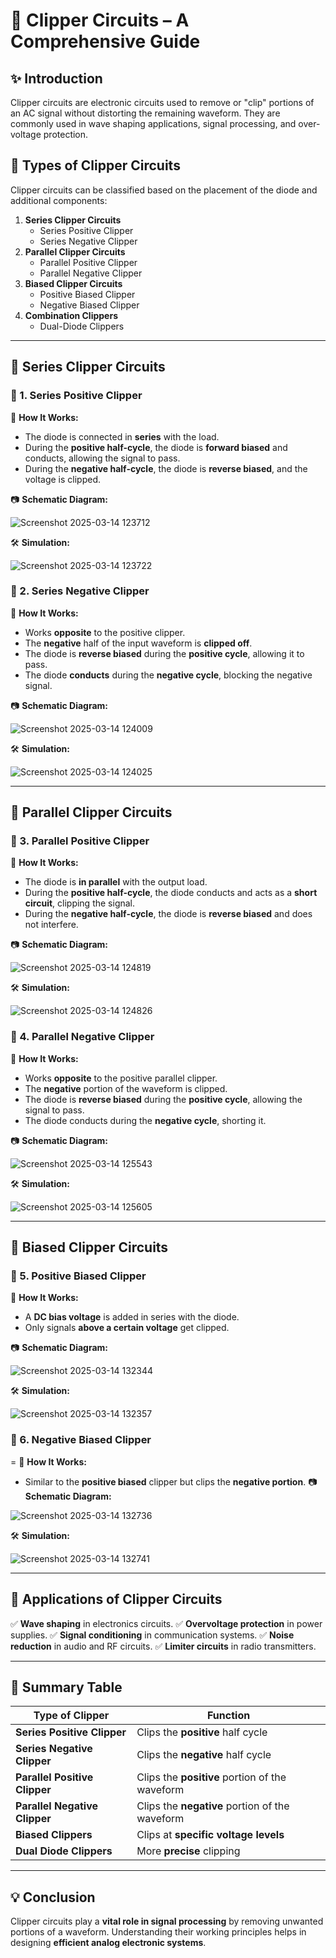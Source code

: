 # 📘 Clipper Circuits – A Comprehensive Guide

## ✨ Introduction
Clipper circuits are electronic circuits used to remove or "clip" portions of an AC signal without distorting the remaining waveform. They are commonly used in wave shaping applications, signal processing, and over-voltage protection.

## 🔹 Types of Clipper Circuits
Clipper circuits can be classified based on the placement of the diode and additional components:

1. **Series Clipper Circuits**
   - Series Positive Clipper
   - Series Negative Clipper
2. **Parallel Clipper Circuits**
   - Parallel Positive Clipper
   - Parallel Negative Clipper
3. **Biased Clipper Circuits**
   - Positive Biased Clipper
   - Negative Biased Clipper
4. **Combination Clippers**
   - Dual-Diode Clippers
 

---

## 📌 Series Clipper Circuits
### 🔹 1. Series Positive Clipper

🔹 **How It Works:**
- The diode is connected in **series** with the load.
- During the **positive half-cycle**, the diode is **forward biased** and conducts, allowing the signal to pass.
- During the **negative half-cycle**, the diode is **reverse biased**, and the voltage is clipped.
  
📷 **Schematic Diagram:**

![Screenshot 2025-03-14 123712](https://github.com/user-attachments/assets/b589cff3-30eb-4cbd-aa97-275c5d808729)

🛠 **Simulation:**

![Screenshot 2025-03-14 123722](https://github.com/user-attachments/assets/c0e35f0e-4f00-4df5-8274-42c33b1559a9)


### 🔹 2. Series Negative Clipper

🔹 **How It Works:**
- Works **opposite** to the positive clipper.
- The **negative** half of the input waveform is **clipped off**.
- The diode is **reverse biased** during the **positive cycle**, allowing it to pass.
- The diode **conducts** during the **negative cycle**, blocking the negative signal.

📷 **Schematic Diagram:**

![Screenshot 2025-03-14 124009](https://github.com/user-attachments/assets/2dd0cb28-b544-419e-bcc5-28deecda3d0f)

🛠 **Simulation:**

![Screenshot 2025-03-14 124025](https://github.com/user-attachments/assets/d0ea0b43-9127-46bb-95bb-c89f8aee3c0c)


---

## 📌 Parallel Clipper Circuits
### 🔹 3. Parallel Positive Clipper

🔹 **How It Works:**
- The diode is **in parallel** with the output load.
- During the **positive half-cycle**, the diode conducts and acts as a **short circuit**, clipping the signal.
- During the **negative half-cycle**, the diode is **reverse biased** and does not interfere.

📷 **Schematic Diagram:**

![Screenshot 2025-03-14 124819](https://github.com/user-attachments/assets/652045b6-9c80-4ff7-a410-2b5ce3024de8)

🛠 **Simulation:**

![Screenshot 2025-03-14 124826](https://github.com/user-attachments/assets/b97cdc56-9e02-4c8a-9d8b-a250f33368c4)



### 🔹 4. Parallel Negative Clipper



🔹 **How It Works:**
- Works **opposite** to the positive parallel clipper.
- The **negative** portion of the waveform is clipped.
- The diode is **reverse biased** during the **positive cycle**, allowing the signal to pass.
- The diode conducts during the **negative cycle**, shorting it.

📷 **Schematic Diagram:**

![Screenshot 2025-03-14 125543](https://github.com/user-attachments/assets/58e373cd-5423-4073-98ef-271fe1163278)


🛠 **Simulation:**

![Screenshot 2025-03-14 125605](https://github.com/user-attachments/assets/e2019a23-fea3-407a-9544-9fc3ca6f8955)


---

## 📌 Biased Clipper Circuits
### 🔹 5. Positive Biased Clipper

🔹 **How It Works:**
- A **DC bias voltage** is added in series with the diode.
- Only signals **above a certain voltage** get clipped.

📷 **Schematic Diagram:**

![Screenshot 2025-03-14 132344](https://github.com/user-attachments/assets/ee3a42a8-cea8-4a26-8401-15bf4e4b1805)


🛠 **Simulation:**


![Screenshot 2025-03-14 132357](https://github.com/user-attachments/assets/4438c421-5083-4646-b762-ce2c20f0c153)


### 🔹 6. Negative Biased Clipper


=
🔹 **How It Works:**
- Similar to the **positive biased** clipper but clips the **negative portion**.
📷 **Schematic Diagram:**

![Screenshot 2025-03-14 132736](https://github.com/user-attachments/assets/75ed331a-7aa8-4e22-bce6-925efc0e0448)


🛠 **Simulation:**

![Screenshot 2025-03-14 132741](https://github.com/user-attachments/assets/2ff1f676-6238-448f-b476-3048a4c204bb)



---


## 📌 Applications of Clipper Circuits
✅ **Wave shaping** in electronics circuits.
✅ **Overvoltage protection** in power supplies.
✅ **Signal conditioning** in communication systems.
✅ **Noise reduction** in audio and RF circuits.
✅ **Limiter circuits** in radio transmitters.

---

## 📌 Summary Table
| Type of Clipper | Function |
|----------------|----------|
| **Series Positive Clipper** | Clips the **positive** half cycle |
| **Series Negative Clipper** | Clips the **negative** half cycle |
| **Parallel Positive Clipper** | Clips the **positive** portion of the waveform |
| **Parallel Negative Clipper** | Clips the **negative** portion of the waveform |
| **Biased Clippers** | Clips at **specific voltage levels** |
| **Dual Diode Clippers** | More **precise** clipping  |

---

## 💡 Conclusion
Clipper circuits play a **vital role in signal processing** by removing unwanted portions of a waveform. Understanding their working principles helps in designing **efficient analog electronic systems**.


